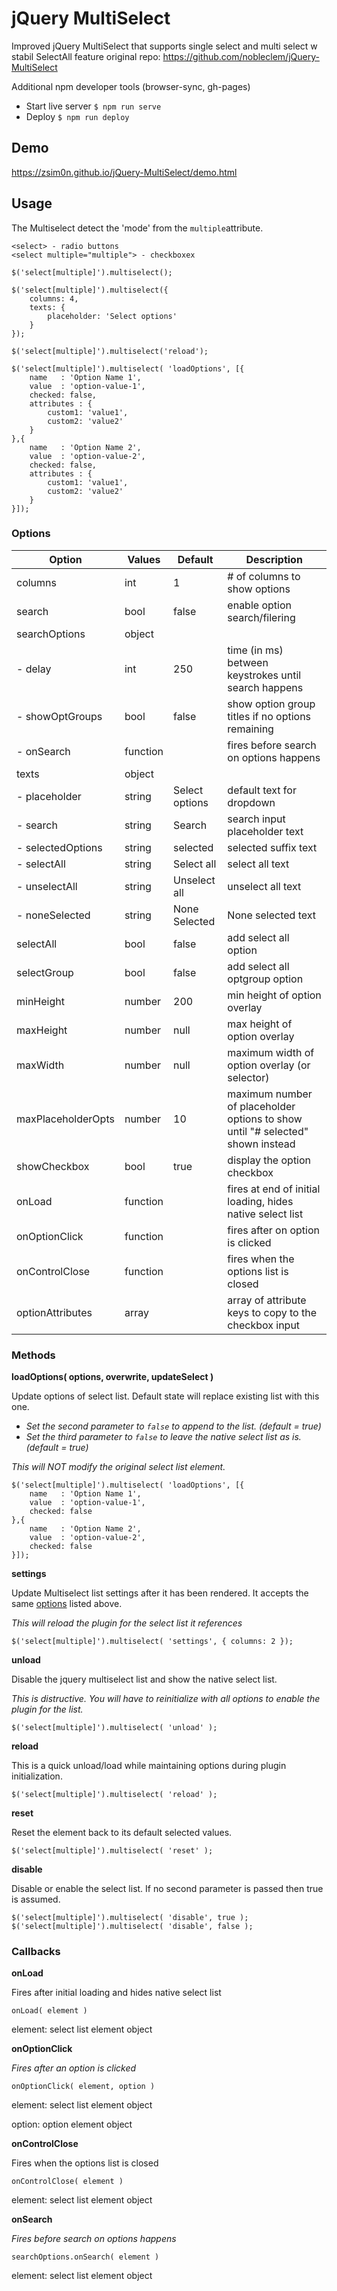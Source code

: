 jQuery MultiSelect
==================

Improved jQuery MultiSelect that supports single select and multi select w stabil SelectAll feature
original repo: https://github.com/nobleclem/jQuery-MultiSelect

Additional npm developer tools (browser-sync, gh-pages)
* Start live server `$ npm run serve`
* Deploy `$ npm run deploy`

## Demo

https://zsim0n.github.io/jQuery-MultiSelect/demo.html

## Usage
The Multiselect detect the 'mode' from the `multiple`attribute.
```
<select> - radio buttons 
<select multiple="multiple"> - checkboxex

$('select[multiple]').multiselect();

$('select[multiple]').multiselect({
    columns: 4,
    texts: {
        placeholder: 'Select options'
    }
});

$('select[multiple]').multiselect('reload');

$('select[multiple]').multiselect( 'loadOptions', [{
    name   : 'Option Name 1',
    value  : 'option-value-1',
    checked: false,
    attributes : {
        custom1: 'value1',
        custom2: 'value2'
    }
},{
    name   : 'Option Name 2',
    value  : 'option-value-2',
    checked: false,
    attributes : {
        custom1: 'value1',
        custom2: 'value2'
    }
}]);
```


### Options
| Option             | Values   | Default        | Description                    |
| ------------------ | -------- | -------------- | ------------------------------ |
| columns            | int      | 1              | # of columns to show options   |
| search             | bool     | false          | enable option search/filering  |
| searchOptions      | object   |                |                                |
| - delay            | int      | 250            | time (in ms) between keystrokes until search happens |
| - showOptGroups    | bool     | false          | show option group titles if no options remaining |
| - onSearch         | function |                | fires before search on options happens |
| texts              | object   |                |                                |
| - placeholder      | string   | Select options | default text for dropdown      |
| - search           | string   | Search         | search input placeholder text  |
| - selectedOptions  | string   |  selected      | selected suffix text           |
| - selectAll        | string   | Select all     | select all text                |
| - unselectAll      | string   | Unselect all   | unselect all text              |
| - noneSelected     | string   | None Selected  | None selected text             |
| selectAll          | bool     | false          | add select all option          |
| selectGroup        | bool     | false          | add select all optgroup option |
| minHeight          | number   | 200            | min height of option overlay   |
| maxHeight          | number   | null           | max height of option overlay   |
| maxWidth           | number   | null           | maximum width of option overlay (or selector) |
| maxPlaceholderOpts | number   | 10             | maximum number of placeholder options to show until "# selected" shown instead |
| showCheckbox       | bool     | true           | display the option checkbox    |
| onLoad             | function |                | fires at end of initial loading, hides native select list |
| onOptionClick      | function |                | fires after on option is clicked |
| onControlClose     | function |                | fires when the options list is closed |
| optionAttributes   | array    |                | array of attribute keys to copy to the checkbox input |


### Methods
**loadOptions( options, overwrite, updateSelect )**

Update options of select list. Default state will replace existing list with this one.
- *Set the second parameter to `false` to append to the list. (default = true)*
- *Set the third parameter to `false` to leave the native select list as is. (default = true)*

*This will NOT modify the original select list element.*
```
$('select[multiple]').multiselect( 'loadOptions', [{
    name   : 'Option Name 1',
    value  : 'option-value-1',
    checked: false
},{
    name   : 'Option Name 2',
    value  : 'option-value-2',
    checked: false
}]);
```


**settings**

Update Multiselect list settings after it has been rendered.  It accepts the same [options](https://github.com/nobleclem/jQuery-MultiSelect#options) listed above.

*This will reload the plugin for the select list it references*

`$('select[multiple]').multiselect( 'settings', {
    columns: 2
});`

**unload**

Disable the jquery multiselect list and show the native select list.

*This is distructive. You will have to reinitialize with all options to enable the plugin for the list.*

`$('select[multiple]').multiselect( 'unload' );`


**reload**

This is a quick unload/load while maintaining options during plugin initialization.

`$('select[multiple]').multiselect( 'reload' );`


**reset**

Reset the element back to its default selected values.

`$('select[multiple]').multiselect( 'reset' );`


**disable**

Disable or enable the select list. If no second parameter is passed then true is assumed.

`$('select[multiple]').multiselect( 'disable', true );`
`$('select[multiple]').multiselect( 'disable', false );`


### Callbacks
**onLoad**

Fires after initial loading and hides native select list

`onLoad( element )`

element: select list element object


**onOptionClick**

*Fires after an option is clicked*

`onOptionClick( element, option )`

element: select list element object

option:  option element object


**onControlClose**

Fires when the options list is closed

`onControlClose( element )`

element: select list element object


**onSearch**

*Fires before search on options happens*

`searchOptions.onSearch( element )`

element: select list element object
